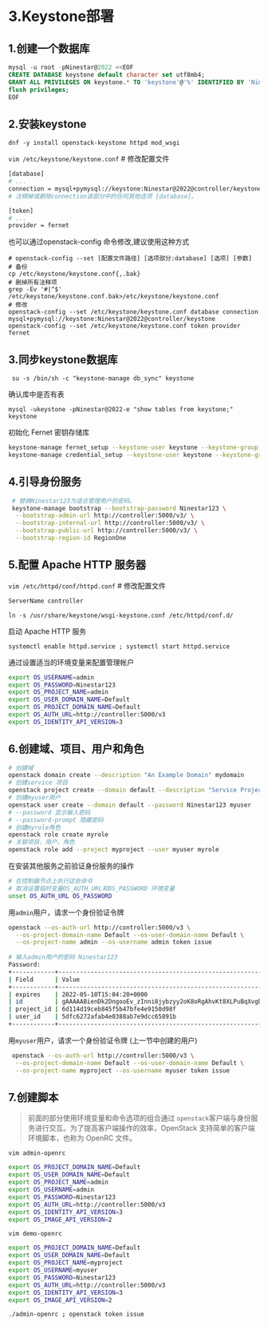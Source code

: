 # 3.Keystone部署

## 1.创建一个数据库

```sql
mysql -u root -pNinestar@2022 <<EOF
CREATE DATABASE keystone default character set utf8mb4;
GRANT ALL PRIVILEGES ON keystone.* TO 'keystone'@'%' IDENTIFIED BY 'Ninestar@2022';
flush privileges;
EOF
```

## 2.安装keystone

`dnf -y install openstack-keystone httpd mod_wsgi`

`vim /etc/keystone/keystone.conf`  # 修改配置文件&#x20;

```bash
[database]
# ...
connection = mysql+pymysql://keystone:Ninestar@2022@controller/keystone
# 注释掉或删除connection该部分中的任何其他选项 [database]。

[token]
# ...
provider = fernet

```

也可以通过openstack-config 命令修改,建议使用这种方式

```.properties
# openstack-config --set [配置文件路径] [选项部分:database] [选项] [参数]
# 备份
cp /etc/keystone/keystone.conf{,.bak}
# 删掉所有注释项
grep -Ev '#|^$' /etc/keystone/keystone.conf.bak>/etc/keystone/keystone.conf
# 修改
openstack-config --set /etc/keystone/keystone.conf database connection mysql+pymysql://keystone:Ninestar@2022@controller/keystone
openstack-config --set /etc/keystone/keystone.conf token provider fernet

```

## 3.同步keystone数据库

`​ su -s /bin/sh -c "keystone-manage db_sync" keystone`

确认库中是否有表

`mysql -ukeystone -pNinestar@2022-e "show tables from keystone;" keystone`

初始化 Fernet 密钥存储库

```bash
keystone-manage fernet_setup --keystone-user keystone --keystone-group keystone
keystone-manage credential_setup --keystone-user keystone --keystone-group keystone

```

## 4.引导身份服务

```bash
 # 替换Ninestar123为适合管理用户的密码。
 keystone-manage bootstrap --bootstrap-password Ninestar123 \
  --bootstrap-admin-url http://controller:5000/v3/ \
  --bootstrap-internal-url http://controller:5000/v3/ \
  --bootstrap-public-url http://controller:5000/v3/ \
  --bootstrap-region-id RegionOne
```

## 5.配置 Apache HTTP 服务器

`vim /etc/httpd/conf/httpd.conf`  # 修改配置文件&#x20;

```bash
ServerName controller
```

`ln -s /usr/share/keystone/wsgi-keystone.conf /etc/httpd/conf.d/`

启动 Apache HTTP 服务

`systemctl enable httpd.service ; systemctl start httpd.service`

通过设置适当的环境变量来配置管理帐户

```bash
export OS_USERNAME=admin
export OS_PASSWORD=Ninestar123
export OS_PROJECT_NAME=admin
export OS_USER_DOMAIN_NAME=Default
export OS_PROJECT_DOMAIN_NAME=Default
export OS_AUTH_URL=http://controller:5000/v3
export OS_IDENTITY_API_VERSION=3
```

## 6.创建域、项目、用户和角色

```bash
# 创建域
openstack domain create --description "An Example Domain" mydomain
# 创建service 项目
openstack project create --domain default --description "Service Project" service
# 创建myuser用户
openstack user create --domain default --password Ninestar123 myuser  
# --password 显示输入密码
# --password-prompt 隐藏密码
# 创建myrole角色
openstack role create myrole
# 关联项目，用户，角色
openstack role add --project myproject --user myuser myrole

```

在安装其他服务之前验证身份服务的操作

```bash
# 在控制器节点上执行这些命令
# 取消设置临时变量OS_AUTH_URL和OS_PASSWORD 环境变量
unset OS_AUTH_URL OS_PASSWORD

```

用`admin`用户，请求一个身份验证令牌

```bash
openstack --os-auth-url http://controller:5000/v3 \
  --os-project-domain-name Default --os-user-domain-name Default \
  --os-project-name admin --os-username admin token issue
 
# 输入admin用户的密码 Ninestar123
Password: 
+------------+-----------------------------------------------------------------------------------------------------------------------------------------------------------------------------------------+
| Field      | Value                                                                                                                                                                                   |
+------------+-----------------------------------------------------------------------------------------------------------------------------------------------------------------------------------------+
| expires    | 2022-05-10T15:04:20+0000                                                                                                                                                                |
| id         | gAAAAABienDk2DngooEv_zInni8jybzyy2oK8oRgAhvKt8XLPuBqXvgDMNignyfGpEuXfGyaW8TZvBYY7NTOThvAJZXRGBZGrKDL2iBCAdD-jAM8LOr14XYaHx20nNeJtZsDkKJxBHElqBVf1mdmBSbwaH5C9DqyA9wOy7Oanj5h_xyeHi2-a08 |
| project_id | 6d114d19ceb845f5b47bfe4e9150d98f                                                                                                                                                        |
| user_id    | 5dfc6272afab4e0388ab7e9dcc65891b                                                                                                                                                        |
+------------+-----------------------------------------------------------------------------------------------------------------------------------------------------------------------------------------+

```

用`myuser`用户，请求一个身份验证令牌 (上一节中创建的用户)

```bash
 openstack --os-auth-url http://controller:5000/v3 \
  --os-project-domain-name Default --os-user-domain-name Default \
  --os-project-name myproject --os-username myuser token issue
```

## 7.创建脚本

> 前面的部分使用环境变量和命令选项的组合通过 `openstack`客户端与身份服务进行交互。为了提高客户端操作的效率，OpenStack 支持简单的客户端环境脚本，也称为 OpenRC 文件。

`vim admin-openrc`

```bash
export OS_PROJECT_DOMAIN_NAME=Default
export OS_USER_DOMAIN_NAME=Default
export OS_PROJECT_NAME=admin
export OS_USERNAME=admin
export OS_PASSWORD=Ninestar123
export OS_AUTH_URL=http://controller:5000/v3
export OS_IDENTITY_API_VERSION=3
export OS_IMAGE_API_VERSION=2
```

`vim demo-openrc`

```bash
export OS_PROJECT_DOMAIN_NAME=Default
export OS_USER_DOMAIN_NAME=Default
export OS_PROJECT_NAME=myproject
export OS_USERNAME=myuser
export OS_PASSWORD=Ninestar123
export OS_AUTH_URL=http://controller:5000/v3
export OS_IDENTITY_API_VERSION=3
export OS_IMAGE_API_VERSION=2
```

```bash
./admin-openrc ; openstack token issue
```

